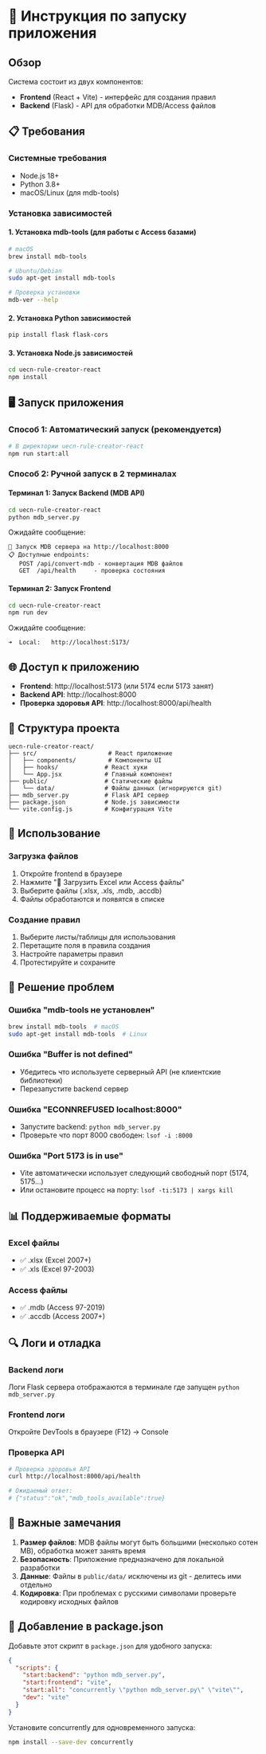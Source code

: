 # 🚀 Инструкция по запуску приложения

## Обзор
Система состоит из двух компонентов:
- **Frontend** (React + Vite) - интерфейс для создания правил
- **Backend** (Flask) - API для обработки MDB/Access файлов

## 📋 Требования

### Системные требования
- Node.js 18+ 
- Python 3.8+
- macOS/Linux (для mdb-tools)

### Установка зависимостей

#### 1. Установка mdb-tools (для работы с Access базами)
```bash
# macOS
brew install mdb-tools

# Ubuntu/Debian
sudo apt-get install mdb-tools

# Проверка установки
mdb-ver --help
```

#### 2. Установка Python зависимостей
```bash
pip install flask flask-cors
```

#### 3. Установка Node.js зависимостей
```bash
cd uecn-rule-creator-react
npm install
```

## 🖥️ Запуск приложения

### Способ 1: Автоматический запуск (рекомендуется)
```bash
# В директории uecn-rule-creator-react
npm run start:all
```

### Способ 2: Ручной запуск в 2 терминалах

#### Терминал 1: Запуск Backend (MDB API)
```bash
cd uecn-rule-creator-react
python mdb_server.py
```
Ожидайте сообщение:
```
🚀 Запуск MDB сервера на http://localhost:8000
📋 Доступные endpoints:
   POST /api/convert-mdb - конвертация MDB файлов
   GET  /api/health     - проверка состояния
```

#### Терминал 2: Запуск Frontend
```bash
cd uecn-rule-creator-react
npm run dev
```
Ожидайте сообщение:
```
➜  Local:   http://localhost:5173/
```

## 🌐 Доступ к приложению

- **Frontend**: http://localhost:5173 (или 5174 если 5173 занят)
- **Backend API**: http://localhost:8000
- **Проверка здоровья API**: http://localhost:8000/api/health

## 📁 Структура проекта

```
uecn-rule-creator-react/
├── src/                    # React приложение
│   ├── components/         # Компоненты UI
│   ├── hooks/             # React хуки
│   └── App.jsx            # Главный компонент
├── public/                # Статические файлы
│   └── data/              # Файлы данных (игнорируются git)
├── mdb_server.py          # Flask API сервер
├── package.json           # Node.js зависимости
└── vite.config.js         # Конфигурация Vite
```

## 🔧 Использование

### Загрузка файлов
1. Откройте frontend в браузере
2. Нажмите "📁 Загрузить Excel или Access файлы"
3. Выберите файлы (.xlsx, .xls, .mdb, .accdb)
4. Файлы обработаются и появятся в списке

### Создание правил
1. Выберите листы/таблицы для использования
2. Перетащите поля в правила создания
3. Настройте параметры правил
4. Протестируйте и сохраните

## 🐛 Решение проблем

### Ошибка "mdb-tools не установлен"
```bash
brew install mdb-tools  # macOS
sudo apt-get install mdb-tools  # Linux
```

### Ошибка "Buffer is not defined"
- Убедитесь что используете серверный API (не клиентские библиотеки)
- Перезапустите backend сервер

### Ошибка "ECONNREFUSED localhost:8000"
- Запустите backend: `python mdb_server.py`
- Проверьте что порт 8000 свободен: `lsof -i :8000`

### Ошибка "Port 5173 is in use"
- Vite автоматически использует следующий свободный порт (5174, 5175...)
- Или остановите процесс на порту: `lsof -ti:5173 | xargs kill`

## 📊 Поддерживаемые форматы

### Excel файлы
- ✅ .xlsx (Excel 2007+)
- ✅ .xls (Excel 97-2003)

### Access файлы  
- ✅ .mdb (Access 97-2019)
- ✅ .accdb (Access 2007+)

## 🔍 Логи и отладка

### Backend логи
Логи Flask сервера отображаются в терминале где запущен `python mdb_server.py`

### Frontend логи
Откройте DevTools в браузере (F12) → Console

### Проверка API
```bash
# Проверка здоровья API
curl http://localhost:8000/api/health

# Ожидаемый ответ:
# {"status":"ok","mdb_tools_available":true}
```

## 🚨 Важные замечания

1. **Размер файлов**: MDB файлы могут быть большими (несколько сотен MB), обработка может занять время
2. **Безопасность**: Приложение предназначено для локальной разработки
3. **Данные**: Файлы в `public/data/` исключены из git - делитесь ими отдельно
4. **Кодировка**: При проблемах с русскими символами проверьте кодировку исходных файлов

## 📝 Добавление в package.json

Добавьте этот скрипт в `package.json` для удобного запуска:

```json
{
  "scripts": {
    "start:backend": "python mdb_server.py",
    "start:frontend": "vite",
    "start:all": "concurrently \"python mdb_server.py\" \"vite\"",
    "dev": "vite"
  }
}
```

Установите concurrently для одновременного запуска:
```bash
npm install --save-dev concurrently
``` 